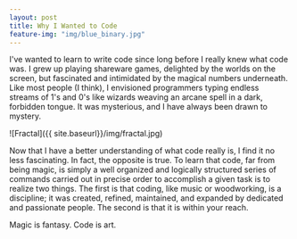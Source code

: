 ```yaml
---
layout: post
title: Why I Wanted to Code
feature-img: "img/blue_binary.jpg"
---
```


I've wanted to learn to write code since long before I really knew what code was. I grew up playing shareware games, delighted by the worlds on the screen, but fascinated and intimidated by the magical numbers underneath. Like most people (I think), I envisioned programmers typing endless streams of 1's and 0's like wizards weaving an arcane spell in a dark, forbidden tongue. It was mysterious, and I have always been drawn to mystery.

![Fractal]({{ site.baseurl}}/img/fractal.jpg)

Now that I have a better understanding of what code really is, I find it no less fascinating. In fact, the opposite is true. To learn that code, far from being magic, is simply a well organized and logically structured series of commands carried out in precise order to accomplish a given task is to realize two things. The first is that coding, like music or woodworking, is a discipline; it was created, refined, maintained, and expanded by dedicated and passionate people. The second is that it is within your reach.

Magic is fantasy. Code is art.
